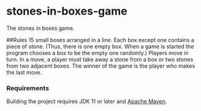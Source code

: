 # stones-in-boxes-game

The stones in boxes game.

##Rules
15 small boxes arranged in a line. Each box except one contains a piece of stone. (Thus, there is one empty box. When a game is started the program chooses a box to be the empty one randomly.) Players move in turn. In a move, a player must take away a stone from a box or two stones from two adjacent boxes. The winner of the game is the player who makes the last move.

### Requirements

Building the project requires JDK 11 or later and [Apache Maven](https://maven.apache.org/).